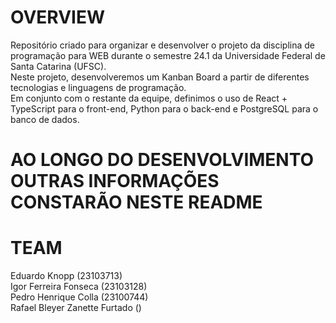 # OVERVIEW
Repositório criado para organizar e desenvolver o projeto da disciplina de programação para WEB durante o semestre 24.1 da Universidade Federal de Santa Catarina (UFSC). </br>
Neste projeto, desenvolveremos um Kanban Board a partir de diferentes tecnologias e linguagens de programação. </br>
Em conjunto com o restante da equipe, definimos o uso de React + TypeScript para o front-end, Python para o back-end e PostgreSQL para o banco de dados. </br>

# AO LONGO DO DESENVOLVIMENTO OUTRAS INFORMAÇÕES CONSTARÃO NESTE README

# TEAM
Eduardo Knopp (23103713) </br>
Igor Ferreira Fonseca (23103128) </br>
Pedro Henrique Colla (23100744) </br>
Rafael Bleyer Zanette Furtado () </br>
